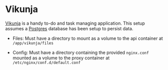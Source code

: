 # Vikunja

[Vikunja](https://vikunja.io/) is a handy to-do and task managing application. This setup assumes a [Postgres](../Postgres) database has been setup to persist data.

- Files: Must have a directory to mount as a volume to the api container at `/app/vikunja/files`

- Config: Must have a directory containing the provided `nginx.conf` mounted as a volume to the proxy container at `/etc/nginx/conf.d/default.conf`